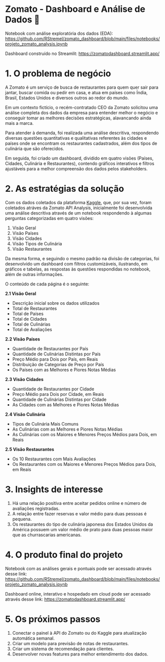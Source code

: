 # Zomato - Dashboard e Análise de Dados 🍅

Notebook com análise exploratória dos dados (EDA): https://github.com/RStremel/zomato_dashboard/blob/main/files/notebooks/projeto_zomato_analysis.ipynb

Dashboard construído no Streamlit: https://zomatodashboard.streamlit.app/

# 1. O problema de negócio

A Zomato é um serviço de busca de restaurantes para quem quer sair para jantar, buscar comida ou pedir em casa, e atua em países como Índia, Brasil, Estados Unidos e diversos outros ao redor do mundo.

Em um contexto fictício, o recém-contratado CEO da Zomato solicitou uma análise completa dos dados da empresa para entender melhor o negócio e conseguir tomar as melhores decisões estratégicas, alavancando ainda mais a marca.

Para atender à demanda, foi realizada uma análise descritiva, respondendo diversas questões quantitativas e qualitativas referentes às cidades e países onde se encontram os restaurantes cadastrados, além dos tipos de culinária que são oferecidos.

Em seguida, foi criado um dashboard, dividido em quatro visões (Países, Cidades, Culinária e Restaurantes), contendo gráficos interativos e filtros ajustáveis para a melhor compreensão dos dados pelos stakeholders.

# 2. As estratégias da solução

Com os dados coletados da plataforma [Kaggle](https://www.kaggle.com/datasets/akashram/zomato-restaurants-autoupdated-dataset?resource=download&select=zomato.csv), que, por sua vez, foram coletados atráves da Zomato API Analysis, inicialmente foi desenvolvida uma análise descritiva através de um notebook respondendo à algumas perguntas categorizadas em quatro visões:

1. Visão Geral
2. Visão Países
3. Visão Cidades
4. Visão Tipos de Culinária
5. Visão Restaurantes

Da mesma forma, e seguindo o mesmo padrão na divisão de categorias, foi desenvolvido um dashboard com filtros customizáveis, ilustrando, em gráficos e tabelas, as respostas às questões respondidas no notebook, além de outras informações.

O conteúdo de cada página é o seguinte:

**2.1 Visão Geral**

- Descrição inicial sobre os dados utilizados
- Total de Restaurantes
- Total de Países
- Total de Cidades
- Total de Culinárias
- Total de Avaliações

**2.2 Visão Países**

- Quantidade de Restaurantes por País
- Quantidade de Culinárias Distintas por País
- Preço Médio para Dois por País, em Reais
- Distribuição de Categorias de Preço por País
- Os Países com as Melhores e Piores Notas Médias

**2.3 Visão Cidades**

- Quantidade de Restaurantes por Cidade
- Preço Médio para Dois por Cidade, em Reais
- Quantidade de Culinárias Distintas por Cidade
- As Cidades com as Melhores e Piores Notas Médias

**2.4 Visão Culinária**

- Tipos de Culinária Mais Comuns
- As Culinárias com as Melhores e Piores Notas Médias
- As Culinárias com os Maiores e Menores Preços Médios para Dois, em Reais

**2.5 Visão Restaurantes**

- Os 10 Restaurantes com Mais Avaliações
- Os Restaurantes com os Maiores e Menores Preços Médios para Dois, em Reais

# 3. Insights de interesse

1. Há uma relação positiva entre aceitar pedidos online e número de avaliações registradas.
2. A relação entre fazer reservas e valor médio para duas pessoas é pequena.
3. Os restaurantes do tipo de culinária japonesa dos Estados Unidos da América possuem um valor médio de prato para duas pessoas maior que as churrascarias americanas.

# 4. O produto final do projeto

Notebook com as análises gerais e pontuais pode ser acessado através desse link: https://github.com/RStremel/zomato_dashboard/blob/main/files/notebooks/projeto_zomato_analysis.ipynb

Dashboard online, interativo e hospedado em cloud pode ser acessado através desse link: https://zomatodashboard.streamlit.app/

# 5. Os próximos passos

1. Conectar o painel à API do Zomato ou do Kaggle para atualização automática semanal.
2. Criar um modelo para previsão de notas de restaurantes.
3. Criar um sistema de recomendação para clientes.
4. Desenvolver novas features para melhor entendimento dos dados.
